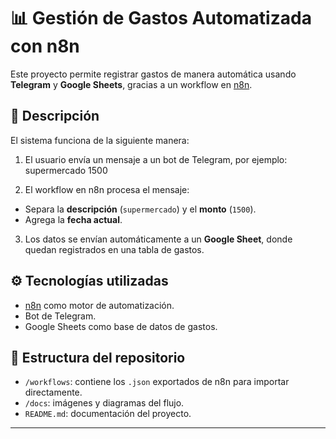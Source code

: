 # 📊 Gestión de Gastos Automatizada con n8n

Este proyecto permite registrar gastos de manera automática usando **Telegram** y **Google Sheets**, gracias a un workflow en [n8n](https://n8n.io/).

## 🚀 Descripción

El sistema funciona de la siguiente manera:
1. El usuario envía un mensaje a un bot de Telegram, por ejemplo:
supermercado 1500

2. El workflow en n8n procesa el mensaje:
- Separa la **descripción** (`supermercado`) y el **monto** (`1500`).
- Agrega la **fecha actual**.
3. Los datos se envían automáticamente a un **Google Sheet**, donde quedan registrados en una tabla de gastos.

## ⚙️ Tecnologías utilizadas
- [n8n](https://n8n.io/) como motor de automatización.
- Bot de Telegram.
- Google Sheets como base de datos de gastos.

## 📂 Estructura del repositorio
- `/workflows`: contiene los `.json` exportados de n8n para importar directamente.
- `/docs`: imágenes y diagramas del flujo.
- `README.md`: documentación del proyecto.

---
